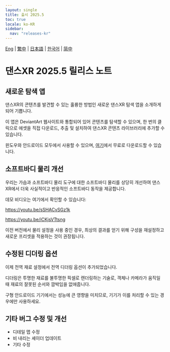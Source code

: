 ```yaml
---
layout: single
title: 출시 2025.5
toc: true
locale: ko-KR
sidebar:
  nav: "releases-kr"
---
```

[Eng](/dancexr/releases/2025.5) | [繁中](/tw/dancexr/releases/2025.5) | [日本語](/jp/dancexr/releases/2025.5) | [한국어](/kr/dancexr/releases/2025.5) | [简中](/zh/dancexr/releases/2025.5)

# 댄스XR 2025.5 릴리스 노트

## 새로운 탐색 앱
댄스XR의 콘텐츠를 발견할 수 있는 훌륭한 방법인 새로운 댄스XR 탐색 앱을 소개하게 되어 기쁩니다.

이 앱은 DeviantArt 웹사이트와 통합되어 있어 콘텐츠를 탐색할 수 있으며, 한 번의 클릭으로 에셋을 직접 다운로드, 추출 및 설치하여 댄스XR 콘텐츠 라이브러리에 추가할 수 있습니다.

윈도우와 안드로이드 모두에서 사용할 수 있으며, [여기](https://www.patreon.com/posts/dancexr-your-of-130393807)에서 무료로 다운로드할 수 있습니다.

## 소프트바디 물리 개선
우리는 가슴과 소프트바디 물리 도구에 대한 소프트바디 물리를 상당히 개선하여 댄스XR에서 더욱 사실적이고 반응적인 소프트바디 동작을 제공합니다.

데모 비디오는 여기에서 확인할 수 있습니다:

https://youtu.be/sSHACvSGz1k

https://youtu.be/iCKjsVTtsng

이전 버전에서 물리 설정을 사용 중인 경우, 최상의 결과를 얻기 위해 구성을 재설정하고 새로운 프리셋을 적용하는 것이 권장됩니다.

## 수정된 디더링 옵션
이제 전역 재료 설정에서 전역 디더링 옵션이 추가되었습니다.

디더링은 투명한 재료를 불투명한 픽셀로 렌더링하는 기술로, 객체나 카메라가 움직일 때 재료의 잘못된 순서와 깜박임을 없애줍니다.

구형 안드로이드 기기에서는 성능에 큰 영향을 미치므로, 기기가 이를 처리할 수 있는 경우에만 사용하세요.

## 기타 버그 수정 및 개선
* 디테일 맵 수정
* 비 내리는 셰이더 업데이트
* 기타 수정